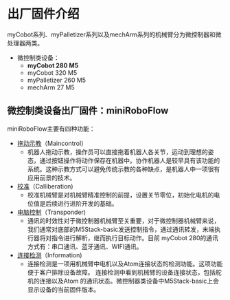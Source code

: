# 出厂固件介绍

myCobot系列、myPalletizer系列以及mechArm系列的机械臂分为微控制器和微处理器两类。

- 微控制类设备：
  - **myCobot 280 M5**
  - myCobot 320 M5
  - myPalletizer 260 M5
  - mechArm 27 M5

## 微控制类设备出厂固件：miniRoboFlow
miniRoboFlow主要有四种功能：
- [拖动示教](./5.3.1-moving/5.3.1.1-micro_controller.md)（Maincontrol）
  - 机器人拖动示教，操作员可以直接拖着机器人各关节，运动到理想的姿态，通过按钮操作将动作保存在机器中。协作机器人是较早具有该功能的系统。这种示教方式可以避免传统示教的各种缺点，是机器人中一项很有应用前景的技术。
- [校准](./5.3.2-calibration/5.3.2.1-micro_controller.md)（Calliberation)
  - 校准机械臂是对机械臂精准控制的前提，设置关节零位，初始化电机的电位值是后续进行进阶开发的基础。
- [电脑控制](./5.3.3-transponder/5.3.3.1-micro_controller.md)（Transponder)
  - 通讯的时效性对于微控制器机械臂至关重要，对于微控制器机械臂来说，我们通常对底部的M5Stack-basic发送控制指令，通过通讯转发，末端执行器将对指令进行解析，继而执行目标动作。目前 myCobot 280的通讯方式有：串口通讯、蓝牙通讯、WIFI通讯。
- [连接检测](./5.3.4-connection/5.3.4.1-micro_controller.md)（Information)
  - 连接检测是一项用机械臂中电机以及Atom连接状态的检测功能。这项功能便于客户排除设备故障。  连接检测中看到机械臂的设备连接状态，包括舵机的连接以及Atom 的通讯状态。微控制器类设备中M5Stack-basic上会显示设备的当前固件版本。
